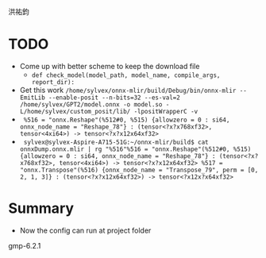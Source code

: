 洪祐鈞

# TODO

- Come up with better scheme to keep the download file
	- `def check_model(model_path, model_name, compile_args, report_dir):`
- Get this work
	`/home/sylvex/onnx-mlir/build/Debug/bin/onnx-mlir --EmitLib --enable-posit --n-bits=32 --es-val=2 /home/sylvex/GPT2/model.onnx -o model.so -L/home/sylvex/custom_posit/lib/ -lpositWrapperC -v`
- ` %516 = "onnx.Reshape"(%512#0, %515) {allowzero = 0 : si64, onnx_node_name = "Reshape_78"} : (tensor<?x?x768xf32>, tensor<4xi64>) -> tensor<?x?x12x64xf32>`
- ` sylvex@sylvex-Aspire-A715-51G:~/onnx-mlir/build$ cat onnxDump.onnx.mlir | rg "%516"%516 = "onnx.Reshape"(%512#0, %515) {allowzero = 0 : si64, onnx_node_name = "Reshape_78"} : (tensor<?x?x768xf32>, tensor<4xi64>) -> tensor<?x?x12x64xf32> %517 = "onnx.Transpose"(%516) {onnx_node_name = "Transpose_79", perm = [0, 2, 1, 3]} : (tensor<?x?x12x64xf32>) -> tensor<?x12x?x64xf32>`
# Summary

- Now the config can run at project folder

gmp-6.2.1